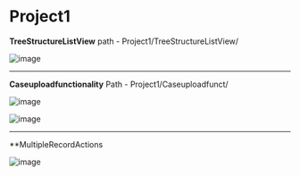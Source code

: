 # Project1

**TreeStructureListView**
path - Project1/TreeStructureListView/

![image](https://user-images.githubusercontent.com/47424216/164059115-90f807dd-d4f1-4b01-975c-379b85ea2c5a.png)

-----------------------------------------------------------------------


**Caseuploadfunctionality**
Path - Project1/Caseuploadfunct/

![image](https://user-images.githubusercontent.com/47424216/164059382-ee7e9278-6462-4dff-8f62-6f1201b45343.png)

![image](https://user-images.githubusercontent.com/47424216/164059749-bbbd9635-dc3c-4c15-b860-54ce8bf157d7.png)

--------------------------------------------------------------------------

**MultipleRecordActions

![image](https://user-images.githubusercontent.com/47424216/165031053-a1cc473e-63f2-4d69-96be-2c3159aefd66.png)

